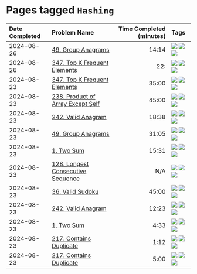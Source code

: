 # Pages tagged `Hashing`

|Date Completed|Problem Name|Time Completed  (minutes)|Tags
|:---|:---|---:|:---|
|2024-08-26|[49. Group Anagrams](../49GroupAnagrams2.md)|14:14|[![](https://img.shields.io/badge/tag-Arrays-a168f4)](../tags/Arrays.md) [![](https://img.shields.io/badge/tag-Hashing-72fcc)](../tags/Hashing.md) [![](https://img.shields.io/badge/tag-Medium-25a9f1)](../tags/Medium.md)|
|2024-08-26|[347. Top K Frequent Elements](../347TopKFrequentElements2.md)|22:|[![](https://img.shields.io/badge/tag-Arrays-a168f4)](../tags/Arrays.md) [![](https://img.shields.io/badge/tag-Hashing-72fcc)](../tags/Hashing.md) [![](https://img.shields.io/badge/tag-Medium-25a9f1)](../tags/Medium.md)|
|2024-08-23|[347. Top K Frequent Elements](../347TopKFrequentElements1.md)|35:00|[![](https://img.shields.io/badge/tag-Arrays-a168f4)](../tags/Arrays.md) [![](https://img.shields.io/badge/tag-Hashing-72fcc)](../tags/Hashing.md) [![](https://img.shields.io/badge/tag-Medium-25a9f1)](../tags/Medium.md)|
|2024-08-23|[238. Product of Array Except Self](../238ProductOfArrayExceptSelf1.md)|45:00|[![](https://img.shields.io/badge/tag-Arrays-a168f4)](../tags/Arrays.md) [![](https://img.shields.io/badge/tag-Hashing-72fcc)](../tags/Hashing.md) [![](https://img.shields.io/badge/tag-Medium-25a9f1)](../tags/Medium.md)|
|2024-08-23|[242. Valid Anagram](../242ValidAnagram2.md)|18:38|[![](https://img.shields.io/badge/tag-Arrays-a168f4)](../tags/Arrays.md) [![](https://img.shields.io/badge/tag-Easy-e2851f)](../tags/Easy.md) [![](https://img.shields.io/badge/tag-Hashing-72fcc)](../tags/Hashing.md)|
|2024-08-23|[49. Group Anagrams](../49GroupAnagrams1.md)|31:05|[![](https://img.shields.io/badge/tag-Arrays-a168f4)](../tags/Arrays.md) [![](https://img.shields.io/badge/tag-Hashing-72fcc)](../tags/Hashing.md) [![](https://img.shields.io/badge/tag-Medium-25a9f1)](../tags/Medium.md)|
|2024-08-23|[1. Two Sum](../1TwoSum1.md)|15:31|[![](https://img.shields.io/badge/tag-Arrays-a168f4)](../tags/Arrays.md) [![](https://img.shields.io/badge/tag-Easy-e2851f)](../tags/Easy.md) [![](https://img.shields.io/badge/tag-Hashing-72fcc)](../tags/Hashing.md)|
|2024-08-23|[128. Longest Consecutive Sequence](../128LongestConsecutiveSequence.md)|N/A|[![](https://img.shields.io/badge/tag-Arrays-a168f4)](../tags/Arrays.md) [![](https://img.shields.io/badge/tag-Hashing-72fcc)](../tags/Hashing.md) [![](https://img.shields.io/badge/tag-Medium-25a9f1)](../tags/Medium.md)|
|2024-08-23|[36. Valid Sudoku](../36ValidSudoku1.md)|45:00|[![](https://img.shields.io/badge/tag-Arrays-a168f4)](../tags/Arrays.md) [![](https://img.shields.io/badge/tag-Hashing-72fcc)](../tags/Hashing.md) [![](https://img.shields.io/badge/tag-Medium-25a9f1)](../tags/Medium.md)|
|2024-08-23|[242. Valid Anagram](../242ValidAnagram1.md)|12:23|[![](https://img.shields.io/badge/tag-Arrays-a168f4)](../tags/Arrays.md) [![](https://img.shields.io/badge/tag-Easy-e2851f)](../tags/Easy.md) [![](https://img.shields.io/badge/tag-Hashing-72fcc)](../tags/Hashing.md)|
|2024-08-23|[1. Two Sum](../1TwoSum2.md)|4:33|[![](https://img.shields.io/badge/tag-Arrays-a168f4)](../tags/Arrays.md) [![](https://img.shields.io/badge/tag-Easy-e2851f)](../tags/Easy.md) [![](https://img.shields.io/badge/tag-Hashing-72fcc)](../tags/Hashing.md)|
|2024-08-23|[217. Contains Duplicate](../217ContainsDuplicate2.md)|1:12|[![](https://img.shields.io/badge/tag-Arrays-a168f4)](../tags/Arrays.md) [![](https://img.shields.io/badge/tag-Easy-e2851f)](../tags/Easy.md) [![](https://img.shields.io/badge/tag-Hashing-72fcc)](../tags/Hashing.md)|
|2024-08-23|[217. Contains Duplicate](../217ContainsDuplicateAttempt1.md)|5:00|[![](https://img.shields.io/badge/tag-Arrays-a168f4)](../tags/Arrays.md) [![](https://img.shields.io/badge/tag-Easy-e2851f)](../tags/Easy.md) [![](https://img.shields.io/badge/tag-Hashing-72fcc)](../tags/Hashing.md)|